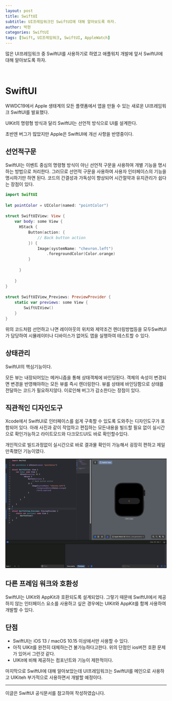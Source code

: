 ```yaml
---
layout: post
title: SwiftUI
subtitle: UI프레임워크인 SwiftUI에 대해 알아보도록 하자.
author: 박현
categories: SwiftUI
tags: [Swift, UI프레임워크, SwiftUI, AppleWatch]
---
```



많은 UI프레임워크 중 SwiftUI를 사용하기로 하였고 애플워치 개발에 앞서 SwiftUI에 대해 알아보도록 하자.
 
    
<br>

# SwiftUI
WWDC19에서 Apple 생태계의 모든 플랫폼에서 앱을 만들 수 있는 새로운 UI프레임워크 SwiftUI를 발표했다.

UIKit의 명령형 방식과 달리 SwiftUI는 선언적 방식으로 UI를 설계한다.

초반엔 버그가 많았지만 Apple은 SwiftUI에 개선 사항을 반영중이다.


## 선언적구문
SwiftUI는 이벤트 중심의 명령형 방식이 아닌 선언적 구문을 사용하여 개별 기능을 명시하는 방법으로 처리한다. 
그러므로 선언적 구문을 사용하여 사용자 인터페이스의 기능을 명시하기만 하면 된다.
코드의 간결성과 가독성이 향상되어 시간절약과 유지관리가 쉽다는 장점이 있다.

```swift
import SwiftUI

let pointColor = UIColor(named: "pointColor")

struct SwiftUIView: View {
    var body: some View {
      HStack {
          Button(action: {
              // Back button action
          }) {
              Image(systemName: "chevron.left")
                  .foregroundColor(Color.orange)
          }
          
      }
        
    }
}

struct SwiftUIView_Previews: PreviewProvider {
    static var previews: some View {
        SwiftUIView()
    }
}
```


위의 코드처럼 선언하고 나면 레이아웃의 위치와 제약조건 렌더링방법등을 모두SwiftUI가 담당하여 시뮬레이터나 디바이스가 없어도 앱을 실행하여 테스트할 수 있다.

## 상태관리
SwiftUI의 핵심기능이다. 

모든 뷰는 내장되어있는 메커니즘을 통해 상태객체에 바인딩된다.
객체의 속성이 변경되면 변경을 반영해야하는 모든 뷰를 즉시 렌더링한다.
뷰를 상태에 바인딩함으로 상태를 전달하는 코드가 필요하지않다. 이로인해 버그가 감소한다는 장점이 있다.


## 직관적인 디자인도구
Xcode에서 SwiftUI로 인터페이스를 쉽게 구축할 수 있도록 도와주는 디자인도구가 포함되어 있다. 아래 사진과 같이 작업하고 편집하는 모든내용을 빌드할 필요 없이 실시간으로 확인가능하고 라이트모드와 다크모드UI도 바로 확인할수있다.

개인적으로 빌드과정없이 실시간으로 바로 결과물 확인이 가능해서 굉장히 편하고 제일 만족했던 기능이였다. 
 
![DesignTool](/assets/images/posts/박현/20240810/xcode.png)

## 다른 프레임 워크와 호환성
SwiftUI는 UIKit와 AppKit과 호환되도록 설계되었다. 그렇기 때문에
SwiftUI에서 제공하지 않는 인터페이스 요소를 사용하고 싶은 경우에는 UIKit와 AppKit를 함께 사용하여 개발할 수 있다.

## 단점
- SwiftUI는 iOS 13 / macOS 10.15 이상에서만 사용할 수 있다.
- 아직 UIKit를 완전히 대체하는건 불가능하다고한다. 위의 단점인  ios버전 호환 문제가 있어서 그런것 같다.
- UIKit에 비해 제공하는 컴포넌트와 기능이 제한적이다.


마지막으로 SwiftUI에 대해 알아보았는데 UI프레임워크는 SwiftUI를 메인으로 사용하고 UIKiteh 부가적으로 사용하면서 개발할 예정이다.

----

이글은 SwiftUI 공식문서를 참고하여 작성하였습니다.